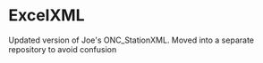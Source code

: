 # ExcelXML
Updated version of Joe's ONC_StationXML. Moved into a separate repository to avoid confusion
